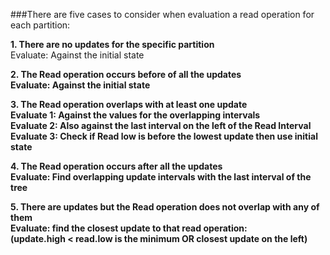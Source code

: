 ###There are five cases to consider when evaluation a read operation for each partition:

<strong> 1.	 There are no updates for the specific partition </strong> <br>
Evaluate: Against the initial state <br>

<strong> 2.	<strong> The Read operation occurs before of all the updates </strong> <br> 
Evaluate: Against the initial state <br>

<strong> 3.	<strong> The Read operation overlaps with at least one update </strong> <br>
Evaluate 1: Against the values for the overlapping intervals <br>
Evaluate 2: Also against the last interval on the left of the Read Interval <br>
Evaluate 3: Check if Read low is before the lowest update then use initial state <br>

<strong> 4.	<strong> The Read operation occurs after all the updates </strong> <br>
Evaluate: Find overlapping update intervals with the last interval of the tree <br>

<strong> 5.	<strong> There are updates but the Read operation does not overlap with any of them </strong> <br>
Evaluate: find the closest update to that read operation: <br>
(update.high < read.low is the minimum OR closest update on the left) <br>
